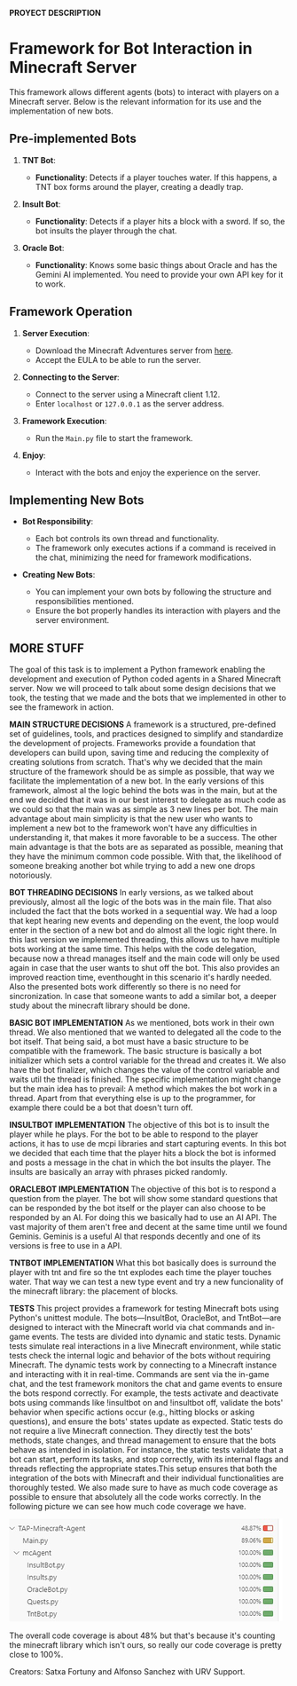 __PROYECT DESCRIPTION__
# Framework for Bot Interaction in Minecraft Server

This framework allows different agents (bots) to interact with players on a Minecraft server. Below is the relevant information for its use and the implementation of new bots.

## Pre-implemented Bots

1. **TNT Bot**:
   - **Functionality**: Detects if a player touches water. If this happens, a TNT box forms around the player, creating a deadly trap.

2. **Insult Bot**:
   - **Functionality**: Detects if a player hits a block with a sword. If so, the bot insults the player through the chat.

3. **Oracle Bot**:
   - **Functionality**: Knows some basic things about Oracle and has the Gemini AI implemented. You need to provide your own API key for it to work.

## Framework Operation

1. **Server Execution**:
   - Download the Minecraft Adventures server from [here](https://github.com/AdventuresInMinecraft/AdventuresInMinecraft-Linux).
   - Accept the EULA to be able to run the server.

2. **Connecting to the Server**:
   - Connect to the server using a Minecraft client 1.12.
   - Enter `localhost` or `127.0.0.1` as the server address.

3. **Framework Execution**:
   - Run the `Main.py` file to start the framework.

4. **Enjoy**:
   - Interact with the bots and enjoy the experience on the server.

## Implementing New Bots

- **Bot Responsibility**:
  - Each bot controls its own thread and functionality.
  - The framework only executes actions if a command is received in the chat, minimizing the need for framework modifications.

- **Creating New Bots**:
  - You can implement your own bots by following the structure and responsibilities mentioned.
  - Ensure the bot properly handles its interaction with players and the server environment.

## MORE STUFF

The goal of this task is to implement a Python framework enabling the development and execution of Python coded agents in a Shared Minecraft server. Now we will proceed to talk about some design decisions that we took, the testing that we made
and the bots that we implemented in other to see the framework in action.

**MAIN STRUCTURE DECISIONS**
A framework is a structured, pre-defined set of guidelines, tools, and practices designed to simplify and standardize the development of projects. Frameworks provide a foundation that developers can build upon, saving time and reducing 
the complexity of creating solutions from scratch. That's why we decided that the main structure of the framework should be as simple as possible, that way we facilitate the implementation of a new bot.
In the early versions of this framework, almost al the logic behind the bots was in the main, but at the end we decided that it was in our best interest to delegate as much code as we could so that the main was as simple as 3 new lines per bot.
The main advantage about main simplicity is that the new user who wants to implement a new bot to the framework won't have any difficulties in understanding it, that makes it more favorable to be a success. The other main advantage is that
the bots are as separated as possible, meaning that they have the minimum common code possible. With that, the likelihood of someone breaking another bot while trying to add a new one drops notoriously.

**BOT THREADING DECISIONS**
In early versions, as we talked about previously, almost all the logic of the bots was in the main file. That also included the fact that the bots worked in a sequential way. We had a loop that kept hearing new events and depending on the event,
the loop would enter in the section of a new bot and do almost all the logic right there. In this last version we implemented threading, this allows us to have multiple bots working at the same time. This helps with the code delegation, because 
now a thread manages itself and the main code will only be used again in case that the user wants to shut off the bot. This also provides an improved reaction time, eventhought in this scenario it's hardly needed. Also the presented bots work
differently so there is no need for sincronization. In case that someone wants to add a similar bot, a deeper study about the minecraft library should be done.

**BASIC BOT IMPLEMENTATION**
As we mentioned, bots work in their own thread. We also mentioned that we wanted to delegated all the code to the bot itself. That being said, a bot must have a basic structure to be compatible with the framework. The basic structure is basically
a bot initializer which sets a control variable for the thread and creates it. We also have the bot finalizer, which changes the value of the control variable and waits util the thread is finished. The specific implementation might change but
the main idea has to prevail: A method which makes the bot work in a thread. Apart from that everything else is up to the programmer, for example there could be a bot that doesn't turn off.

**INSULTBOT IMPLEMENTATION**
The objective of this bot is to insult the player while he plays. For the bot to be able to respond to the player actions, it has to use de mcpi libraries and start capturing events. In this bot we decided that each time that the player hits a
block the bot is informed and posts a message in the chat in which the bot insults the player. The insults are basically an array with phrases picked randomly.

**ORACLEBOT IMPLEMENTATION**
The objective of this bot is to respond a question from the player. The bot will show some standard questions that can be responded by the bot itself or the player can also choose to be responded by an AI. For doing this we basically had to
use an AI API. The vast majority of them aren't free and decent at the same time until we found Geminis. Geminis is a useful AI that responds decently and one of its versions is free to use in a API.

**TNTBOT IMPLEMENTATION**
What this bot basically does is surround the player with tnt and fire so the tnt explodes each time the player touches water. That way we can test a new type event and try a new funcionality of the minecraft library: the placement of blocks.

**TESTS**
This project provides a framework for testing Minecraft bots using Python's unittest module. The bots—InsultBot, OracleBot, and TntBot—are designed to interact with the Minecraft world via chat commands and in-game events.  The tests are divided
into dynamic and static tests. Dynamic tests simulate real interactions in a live Minecraft environment, while static tests check the internal logic and behavior of the bots without requiring Minecraft. The dynamic tests work by connecting to a 
Minecraft instance and interacting with it in real-time. Commands are sent via the in-game chat, and the test framework monitors the chat and game events to ensure the bots respond correctly. 
For example, the tests activate and deactivate bots using commands like !insultbot on and !insultbot off, validate the bots' behavior when specific actions occur (e.g., hitting blocks or asking questions), and ensure the bots' states update as 
expected. Static tests do not require a live Minecraft connection. They directly test the bots' methods, state changes, and thread management to ensure that the bots behave as intended in isolation. For instance, the static tests validate that 
a bot  can start, perform its tasks, and stop correctly, with its internal flags and threads reflecting the appropriate states.This setup ensures that both the integration of the bots with Minecraft and their individual functionalities are 
thoroughly tested. We also made sure to have as much code coverage as possible to ensure that absolutely all the code works correctly. In the following picture we can see how much code coverage we have.

![Code Coverage](CodeCoverage.jpg)

The overall code coverage is about 48% but that's because it's counting the minecraft library which isn't ours, so really our code coverage is pretty close to 100%.

Creators: Satxa Fortuny and Alfonso Sanchez with URV Support. 
